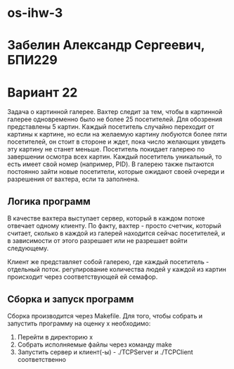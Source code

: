 # os-ihw-3

# Забелин Александр Сергеевич, БПИ229
# Вариант 22

Задача о картинной галерее. Вахтер следит за тем, чтобы в
картинной галерее одновременно было не более 25 посетителей.
Для обозрения представлены 5 картин. Каждый посетитель случайно переходит от картины к картине, но если на желаемую картину любуются более пяти посетителей, он стоит в стороне и ждет,
пока число желающих увидеть эту картину не станет меньше. Посетитель покидает галерею по завершении осмотра всех картин.
Каждый посетитель уникальный, то есть имеет свой номер (например, PID). В галерею также пытаются постоянно зайти новые
посетители, которые ожидают своей очереди и разрешения от вахтера, если та заполнена.


## Логика программ

В качестве вахтера выступает сервер, который в каждом потоке отвечает одному клиенту. По факту, вахтер - просто счетчик, который считает, сколько в каждой из галерей находится сейчас посетителей, и в зависимости от этого разрешает или не разрешает войти следующему.

Клиент же представляет собой галерею, где каждый посетитель - отдельный поток. регулирование количества людей у каждой из картин происходит через соответствующей ей семафор.

## Сборка и запуск программ

Сборка производится через Makefile. Для того, чтобы собрать и запустить программу на оценку x необходимо:
1) Перейти в директорию x
2) Собрать исполняемые файлы через команду make
3) Запустить сервер и клиент(-ы) - ./TCPServer <port> и ./TCPClient <ip> <port> <galleryName> <visitorsCount> соответственно